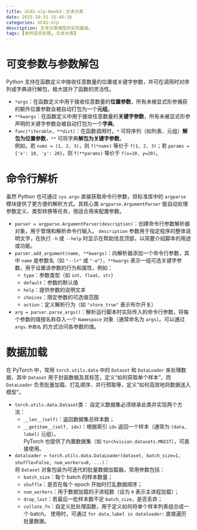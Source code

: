 ```yaml
---
title: UCAS-nlp-Week4：文本分类
date: 2025-10-31 15:46:16
categories: UCAS-nlp
description: 文本分类模型的实现基础。
tags: [自然语言处理, 文本分类]
---
```

# 可变参数与参数解包
Python 支持在函数定义中接收任意数量的位置或关键字参数，并可在调用时对序列或字典进行解包，极大提升了函数的灵活性。

- `*args`：在函数定义中用于接收任意数量的**位置参数**，所有未被显式形参捕获的额外位置参数会被自动打包为一个**元组**。
- `**kwargs`：在函数定义中用于接收任意数量的**关键字参数**，所有未被显式形参声明的关键字参数会被自动打包为一个**字典**。
- `func(*iterable, **dict)`：在函数调用时，`*` 可将序列（如列表、元组）**解包为位置参数**，`**` 可将字典**解包为关键字参数**。  
  例如，若 `nums = (1, 2, 3)`，则 `f(*nums)` 等价于 `f(1, 2, 3)`；若 `params = {'x': 10, 'y': 20}`，则 `f(**params)` 等价于 `f(x=10, y=20)`。

# 命令行解析
虽然 Python 也可通过 `sys.argv` 直接获取命令行参数，但标准库中的 `argparse` 模块提供了更方便的解析方式。其核心类 `argparse.ArgumentParser` 能自动处理参数定义、类型转换等任务，很适合用来配置参数。

- `parser = argparse.ArgumentParser(description)`：创建命令行参数解析器对象，用于管理和解析命令行输入。 `description` 参数用于指定程序的整体说明文字，在执行 `-h` 或 `--help` 时显示在帮助信息顶部，以简要介绍脚本的用途或功能。
- `parser.add_argument(name, **kwargs)`：向解析器添加一个命令行参数，其中 `name` 是参数名（如 `"--lr"` 或 `"-e"`），`**kwargs` 表示一组可选关键字参数，用于设置该参数的行为和属性，例如：
  - `type`：参数类型（如 `int`、`float`、`str`）
  - `default`：参数的默认值
  - `help`：提供参数的说明文本
  - `choices`：限定参数的可选值范围
  - `action`：定义解析行为（如 `"store_true"` 表示布尔开关）
- `arg = parser.parse_args()`：解析运行脚本时实际传入的命令行参数，将每个参数的值按名称存入一个 `Namespace` 对象（通常命名为 `args`）。可以通过 `args.参数名` 的方式访问各参数的值。

# 数据加载
在 PyTorch 中，常用 `torch.utils.data` 中的 `Dataset` 和 `DataLoader` 来处理数据，其中 `Dataset` 用于封装数据及其标签，定义“如何获取单个样本”，而 `DataLoader` 负责批量加载、打乱顺序、并行预取等，定义“如何高效地将数据送入模型”。
- `torch.utils.data.Dataset`类：
  自定义数据集必须继承此类并实现两个方法：  
  - `__len__(self)`：返回数据集总样本数；  
  - `__getitem__(self, idx)`：根据索引 `idx` 返回一个样本（通常为 `(data, label)` 元组）。  
  PyTorch 也提供了内置数据集（如 `torchvision.datasets.MNIST`），可直接使用。
- `dataloader = torch.utils.data.DataLoader(dataset, batch_size=1, shuffle=False, num_workers=0, ...)`：  
  将 `Dataset` 对象包装为可迭代的批量数据加载器。常用参数包括：  
  - `batch_size`：每个 batch 的样本数量；  
  - `shuffle`：是否在每个 epoch 开始时打乱数据顺序；  
  - `num_workers`：用于数据加载的子进程数（设为 `0` 表示主进程加载）；  
  - `drop_last`：若最后一批样本数不足 `batch_size`，是否丢弃；
  - `collate_fn`：自定义批处理函数，用于定义如何将单个样本列表组合成一个 batch。
  使用时，可通过 `for data,label in dataloader:` 直接遍历批量数据。